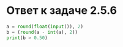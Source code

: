 # Ответ к задаче 2.5.6

```python
a = round(float(input()), 2)
b = (round(a - int(a), 2))
print(b > 0.50)
```
